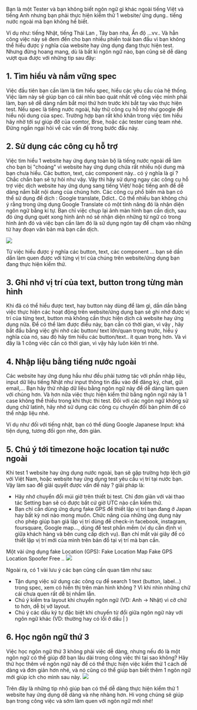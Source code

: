 Bạn là một Tester và bạn không biết ngôn ngữ gì khác ngoài tiếng Việt và  tiếng Anh nhưng bạn phải thực hiện kiểm thử 1 website/ ứng dụng.. tiếng nước ngoài mà  bạn không hề biết. 

Ví dụ như: tiếng Nhật, tiếng Thái Lan , Tây ban nha, Ấn độ ...vv..  Và hẳn công việc này sẽ đem đến cho bạn nhiều phiền toái ban đầu vì bạn không thể hiểu được ý nghĩa của website hay ứng dụng đang thực hiện test. Nhưng đừng hoang mang, dù là bất kì ngôn ngữ nào, bạn cũng sẽ dễ dàng vượt qua được với những tip sau đây:

## 1. Tìm hiểu và nắm vững spec 
Việc đầu tiên bạn cần làm là tìm hiểu spec, hiểu các yêu cầu của hệ thống. Việc làm này sẽ giúp bạn có cái nhìn bao quát nhất về công việc mình phải làm, bạn sẽ dễ dàng nắm bắt mọi thứ hơn trước khi bắt tay vào thực hiện test. Nếu spec là tiếng nước ngoài, hãy thử công cụ hỗ trợ như google để hiểu nội dung của spec. Trường hợp bạn rất khó khăn trong việc tìm hiểu  hãy nhờ tới sự giúp đỡ của comtor, Brse, hoặc các tester cùng team nhé.  
Đừng ngần ngại hỏi về các vấn đề trong bước đầu này. 

## 2. Sử dụng các công cụ hỗ trợ
Việc tìm hiểu 1 website hay ứng dụng toàn bộ là tiếng nước ngoài dễ làm cho bạn bị "choáng" vì website hay ứng dụng chứa rất nhiều nội dung mà bạn chưa hiểu. Các button, text, các component này.. có ý nghĩa là gì ? Chắc chắn bạn sẽ tự hỏi như vậy. Vậy thì hãy sử dụng ngay các công cụ hỗ trợ việc dịch website hay ứng dụng sang tiếng Việt/ hoặc tiếng anh để dễ dàng nắm bắt nội dung của chúng hơn.
Các công cụ phổ biến mà bạn có thể sử dụng để dịch : Google translate, Ddict..
Có thể nhiều bạn không chú ý rằng trong ứng dụng Google Translate có một tính năng đó là nhận diện ngôn ngữ bằng kí tự.
Bạn chỉ việc chụp lại ảnh màn hình bạn cần dịch, sau đó ứng dụng quét xong hình ảnh nó sẽ nhận diện những từ ngữ có trong hình ảnh đó và việc bạn cần làm đó là sử dụng ngón tay để chạm vào những từ hay đoạn văn bản mà bạn cần dịch.

![](https://images.viblo.asia/40918b8a-2662-488f-ae5f-6051fee3e215.jpg)

Từ việc hiểu được ý nghĩa các button, text, các component ... bạn sẽ dần dần làm quen được với  từng vị trí của chúng trên website/ứng dụng bạn đang thực hiện kiểm thử.

## 3. Ghi nhớ vị trí của text, button trong từng màn hình  
Khi đã có thể hiểu được text, hay button này dùng để làm gì, dần dần bằng việc thực hiện các hoạt động trên website/ứng dụng bạn sẽ ghi nhớ được vị trí của từng text, button mà không cần thực hiện dịch cả website hay ứng dụng nữa. Để có thể làm được điểu này, bạn cần có thời gian, vì vậy , hãy bắt đầu bằng việc ghi nhớ các button/ text lớn/quan trọng trước, hiểu ý nghĩa của nó, sau đó hãy tìm hiểu các button/text.. ít quan trọng hơn. Và vì đây là 1 công việc cần có thời gian, vì vậy hãy luôn kiên trì nhé. 

## 4. Nhập liệu bằng tiếng nước ngoài 
Các website hay ứng dụng hầu như đều phải tương tác với phần nhập liệu, input dữ liệu tiếng Nhật như input thông tin đầu vào để đăng ký, chat, gửi email,... Bạn hãy thử nhập dữ liệu bằng ngôn ngữ này để dễ dàng làm quen với chúng hơn. Và hơn nữa việc thực hiện kiểm thử bằng ngôn ngữ này là 1 case không thể thiếu trong khi thực thi test. Đối với các ngôn ngữ không sử dụng chữ latinh, hãy nhớ sử dụng các công cụ chuyển đổi bàn phím để có thể nhập liệu nhé. 

Ví dụ như đối với tiếng nhật, bạn có thể dùng Google Japanese Input:  khá tiện dụng, tương đối gọn nhẹ, đơn giản.

## 5. Chú ý tới timezone hoặc location tại nước ngoài
Khi test 1 website hay ứng dụng nước ngoài, bạn sẽ gặp trường hợp lệch giờ với Việt Nam, hoặc website hay ứng dụng test yêu cầu vị trí tại nước bạn. Vậy làm sao để giải quyết được vấn đề này ? giải pháp là:

- Hãy nhớ chuyển đổi múi giờ trên thiết bị test. Chỉ đơn giản với vài thao tác Setting bạn sẽ có được bất cứ giờ UTC nào cần kiểm thử.
- Bạn chỉ cần dùng ứng dụng fake GPS để thiết lập vị trí bạn đang ở Japan hay bất kỳ nơi nào mong muốn.
Chức năng của những ứng dụng này cho phép giúp bạn giả lập vị trí dùng để check-in facebook, instagram, foursquare, Google map…, dùng để test phần mềm (ví dụ cần định vị giữa khách hàng và bên cung cấp dịch vụ). Bạn chỉ mất vài giây để có thiết lập vị trí mới của mình trên bản đồ tại vị trí mà bạn cần. 

Một vài ứng dụng fake Location (GPS):
Fake Location Map
Fake GPS Location Spoofer Free
..
![](https://images.viblo.asia/7fb06ad8-60cc-4da9-b57d-2d201fd8df74.jpg)

Ngoài ra, có 1 vài lưu ý các bạn cũng cần quan tâm như sau:

+ Tận dụng việc sử dụng các công cụ để search 1 text (button, label...) trong spec, xem có hiển thị trên màn hình không ? Vì khi nhìn những chữ cái chưa quen rất dễ bị nhầm lẫn.
+ Chú ý kiểm tra layout khi chuyển ngôn ngữ (VD: Anh -> Nhật) vì cỡ chữ to hơn, dễ bị vỡ layout.
+ Chú ý các dấu ký tự đặc biệt khi chuyển từ đổi giữa ngôn ngữ này với ngôn ngữ khác (VD: thường hay có lỗi ở dấu | )

## 6. Học ngôn ngữ thứ 3
Việc học ngôn ngữ thứ 3 không phải việc dễ dàng, nhưng nếu đó là một ngôn ngữ có thể giúp đỡ bạn lâu dài trong công việc thì tại sao không? 
Hãy thử học thêm về ngôn ngữ này để có thể thực hiện việc kiểm thử 1 cách dễ dàng và đơn giản hơn nhé, và nó cũng có thể giúp bạn biết thêm 1 ngôn ngữ mới giúp ích cho mình sau này. 
![](https://images.viblo.asia/834935dc-2656-4702-98e1-fa2ad33621a8.jpg)

Trên đây là những tip nhỏ giúp bạn có thể dễ dàng thực hiện kiểm thử 1 website hay ứng dụng dễ dàng và nhẹ nhàng hơn. Hi vọng chúng sẽ giúp bạn trong công việc và sớm làm quen với ngôn ngữ mới nhé!